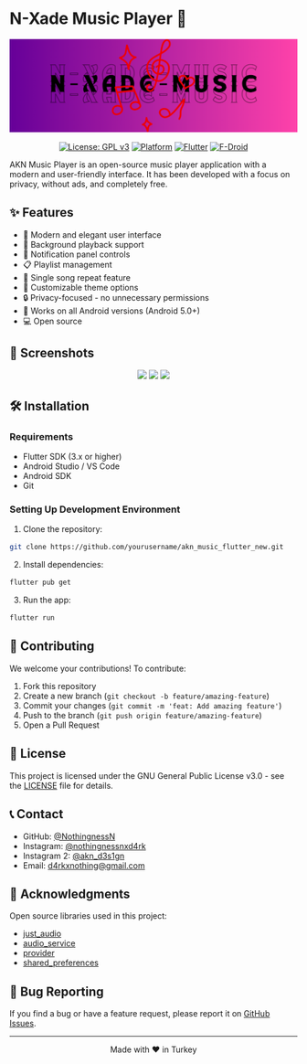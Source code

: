 # N-Xade Music Player 🎵

<div align="center">

![N-Xade Music Logo](assets/8.png)

[![License: GPL v3](https://img.shields.io/badge/License-GPLv3-blue.svg)](https://www.gnu.org/licenses/gpl-3.0)
[![Platform](https://img.shields.io/badge/Platform-Android-green.svg)](https://www.android.com)
[![Flutter](https://img.shields.io/badge/Flutter-3.x-blue.svg)](https://flutter.dev)
[![F-Droid](https://img.shields.io/f-droid/v/com.nothingnessn.aknmusic.svg)](https://f-droid.org/packages/com.nothingnessn.aknmusic/)

</div>

AKN Music Player is an open-source music player application with a modern and user-friendly interface. It has been developed with a focus on privacy, without ads, and completely free.

## ✨ Features

- 🎨 Modern and elegant user interface
- 🎵 Background playback support
- 📱 Notification panel controls
- 📋 Playlist management
- 🔄 Single song repeat feature
- 🎨 Customizable theme options
- 🔒 Privacy-focused - no unnecessary permissions
- 📱 Works on all Android versions (Android 5.0+)
- 💻 Open source

## 📱 Screenshots

<div align="center">
<img src="metadata/en-US/images/phoneScreenshots/1.png" width="200"/>
<img src="metadata/en-US/images/phoneScreenshots/2.png" width="200"/>
<img src="metadata/en-US/images/phoneScreenshots/3.png" width="200"/>
</div>

## 🛠️ Installation

### Requirements

- Flutter SDK (3.x or higher)
- Android Studio / VS Code
- Android SDK
- Git

### Setting Up Development Environment

1. Clone the repository:
```bash
git clone https://github.com/yourusername/akn_music_flutter_new.git
```

2. Install dependencies:
```bash
flutter pub get
```

3. Run the app:
```bash
flutter run
```

## 🤝 Contributing

We welcome your contributions! To contribute:

1. Fork this repository
2. Create a new branch (`git checkout -b feature/amazing-feature`)
3. Commit your changes (`git commit -m 'feat: Add amazing feature'`)
4. Push to the branch (`git push origin feature/amazing-feature`)
5. Open a Pull Request

## 📝 License

This project is licensed under the GNU General Public License v3.0 - see the [LICENSE](LICENSE) file for details.

## 📞 Contact

- GitHub: [@NothingnessN](https://github.com/NothingnessN)
- Instagram: [@nothingnessnxd4rk](https://www.instagram.com/nothingnessnxd4rk/)
- Instagram 2: [@akn_d3s1gn](https://www.instagram.com/akn_d3s1gn)
- Email: d4rkxnothing@gmail.com

## 🙏 Acknowledgments

Open source libraries used in this project:

- [just_audio](https://pub.dev/packages/just_audio)
- [audio_service](https://pub.dev/packages/audio_service)
- [provider](https://pub.dev/packages/provider)
- [shared_preferences](https://pub.dev/packages/shared_preferences)

## 🐛 Bug Reporting

If you find a bug or have a feature request, please report it on [GitHub Issues](https://github.com/yourusername/akn_music_flutter_new/issues).

---

<div align="center">
Made with ❤️ in Turkey
</div>
